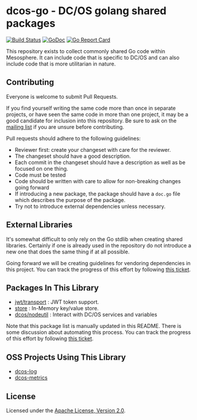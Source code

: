 # dcos-go - DC/OS golang shared packages
[![Build Status](https://jenkins.mesosphere.com/service/jenkins/buildStatus/icon?job=public-dcos-go/public-dcos-go-master)](https://jenkins.mesosphere.com/service/jenkins/job/public-dcos-go/job/public-dcos-go-master/)
[![GoDoc](https://godoc.org/github.com/dcos/dcos-go?status.svg)](https://godoc.org/github.com/dcos/dcos-go)
[![Go Report Card](https://goreportcard.com/badge/github.com/dcos/dcos-go)](https://goreportcard.com/report/github.com/dcos/dcos-go)

This repository exists to collect commonly shared Go code within Mesosphere. It can include code that is specific to DC/OS and can also include code that is more utilitarian in nature.

## Contributing

Everyone is welcome to submit Pull Requests.  

If you find yourself writing the same code more than once in separate projects, or have seen the same code in more than one project, it may be a good candidate for inclusion into this repository.  Be sure to ask on the [mailing list](https://groups.google.com/a/mesosphere.io/forum/#!forum/go) if you are unsure before contributing.

Pull requests should adhere to the following guidelines:

* Reviewer first: create your changeset with care for the reviewer. 
* The changeset should have a good description. 
* Each commit in the changeset should have a description as well as be focused on one thing.
* Code must be tested
* Code should be written with care to allow for non-breaking changes going forward
* If introducing a new package, the package should have a `doc.go` file which describes the purpose of the package.
* Try not to introduce external dependencies unless necessary.

## External Libraries

It's somewhat difficult to only rely on the Go stdlib when creating shared libraries.  Certainly if one is already used in the repository do not introduce a new one that does the same thing if at all possible.

Going forward we will be creating guidelines for vendoring dependencies in this project.  You can track the progress of this effort by following [this ticket](https://jira.mesosphere.com/browse/DCOS_OSS-1474).

## Packages In This Library
- [jwt/transport](/jwt/transport/README.md) : JWT token support.
- [store](/store/README.md) : In-Memory key/value store.
- [dcos/nodeutil](/dcos/nodeutil/README.md) : Interact with DC/OS services and variables

Note that this package list is manually updated in this README.  There is some discussion about automating this process.  You can track the progress of this effort by following [this ticket](https://jira.mesosphere.com/browse/DCOS_OSS-1475).

## OSS Projects Using This Library
- [dcos-log](https://github.com/dcos/dcos-log)
- [dcos-metrics](https://github.com/dcos/dcos-metrics)

## License
Licensed under the [Apache License, Version 2.0](LICENSE).
